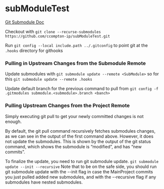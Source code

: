 # subModuleTest

[Git Submodule Doc](https://git-scm.com/book/en/v2/Git-Tools-Submodules)

Checkout with 
`git clone --recurse-submodules https://github.com/ccompton-ip/subModuleTest.git`

Run `git config --local include.path ../.gitconfig` to point git at the `.hooks` directory for githooks

### Pulling in Upstream Changes from the Submodule Remote

Update submodules with
`git submodule update --remote <SubModule>` so for this `git submodule update --remote .hooks`

Update default branch for the previous command to pull from
`git config -f .gitmodules submodule.<submodule>.branch <banch>`

### Pulling Upstream Changes from the Project Remote
Simply executing git pull to get your newly committed changes is not enough.

By default, the git pull command recursively fetches submodules changes, as we can see in the output of the first command above. However, it does not update the submodules. This is shown by the output of the git status command, which shows the submodule is “modified”, and has “new commits”. 

To finalize the update, you need to run git submodule update. `git submodule update --init --recursive`
Note that to be on the safe side, you should run git submodule update with the --init flag in case the MainProject commits you just pulled added new submodules, and with the --recursive flag if any submodules have nested submodules.
